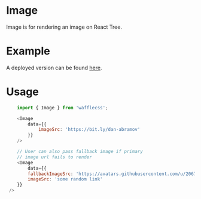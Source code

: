 # Image

Image is for rendering an image on React Tree.

# Example

A deployed version can be found [here](https://wafflecss-jithinqw.vercel.app/?path=/docs/image--image-default).

# Usage

```javascript
    import { Image } from 'wafflecss';

    <Image
        data={{
            imageSrc: 'https://bit.ly/dan-abramov'
        }}
    />

    // User can also pass fallback image if primary
    // image url fails to render
    <Image
        data={{
        fallbackImageSrc: 'https://avatars.githubusercontent.com/u/20675707?s=400&u=55a84a1aa15319882892c57d6d7aef0d362c4c00&v=4',
        imageSrc: 'some random link'
    }}
 />
```